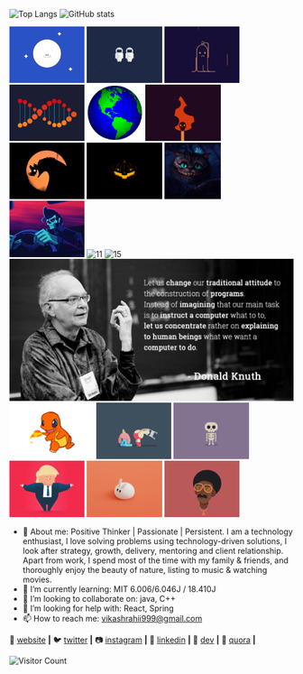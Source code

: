 

![Top Langs](https://github-readme-stats.vercel.app/api/top-langs/?username=vikash-rahii&theme=tokyonight)
![GitHub stats](https://github-readme-stats.vercel.app/api?username=vikash-rahii&show_icons=true&theme=tokyonight)

<div align="left">
 
  <img alt="1" height="100" src="https://github.com/vikash-rahii/vikash-rahii/blob/main/1.gif">
  <img alt="2" height="100" src="https://github.com/vikash-rahii/vikash-rahii/blob/main/2.gif">
  <img alt="3" height="100" src="https://github.com/vikash-rahii/vikash-rahii/blob/main/3.gif">
  <img alt="4" height="100" src="https://github.com/vikash-rahii/vikash-rahii/blob/main/4.gif">
  <img alt="5" height="100" src="https://github.com/vikash-rahii/vikash-rahii/blob/main/5.gif">
  <img alt="6" height="100" src="https://github.com/vikash-rahii/vikash-rahii/blob/main/6.gif">
  <img alt="7" height="100" src="https://github.com/vikash-rahii/vikash-rahii/blob/main/7.gif">
  <img alt="8" height="100" src="https://github.com/vikash-rahii/vikash-rahii/blob/main/8.gif"> 
  <img alt="9" height="100" src="https://github.com/vikash-rahii/vikash-rahii/blob/main/9.gif">
  <img alt="10" height="100" src="https://github.com/vikash-rahii/vikash-rahii/blob/main/10.gif">
  <img alt="11" height="100" src="https://github.com/vikash-rahii/vikash-rahii/blob/main/11.gif">
  <img alt="15" height="100" src="https://github.com/vikash-rahii/vikash-rahii/blob/main/15.gif">

   <img src="https://github.com/vikash-rahii/vikash-rahii/blob/main/0.jpeg" style="max-width: 100%;" alt="Welcome to my Github Profile" />

  <img alt="20" height="100" src="https://github.com/vikash-rahii/vikash-rahii/blob/main/20.gif">
  <img alt="22" height="100" src="https://github.com/vikash-rahii/vikash-rahii/blob/main/22.gif">
  <img alt="12" height="100" src="https://github.com/vikash-rahii/vikash-rahii/blob/main/12.gif">
  <img alt="24" height="100" src="https://github.com/vikash-rahii/vikash-rahii/blob/main/24.gif">
  <img alt="28" height="100" src="https://github.com/vikash-rahii/vikash-rahii/blob/main/28.gif">
  <img alt="29" height="100" src="https://github.com/vikash-rahii/vikash-rahii/blob/main/29.gif">

  
</div>

- 🔭 About me: Positive Thinker | Passionate | Persistent.
I am a technology enthusiast, I love solving problems using technology-driven solutions, I look after strategy, growth, delivery, mentoring and client relationship.
Apart from work, I spend most of the time with my family & friends, and thoroughly enjoy the beauty of nature, listing to music & watching movies.
- 🌱 I’m currently learning: MIT 6.006/6.046J / 18.410J
- 👯 I’m looking to collaborate on: java, C++
- 🤔 I’m looking for help with: React, Spring
- 📫 How to reach me: vikashrahii999@gmail.com

🏡 [website][website] **|** 
🐦 [twitter][twitter] **|** 
📷 [instagram][instagram] **|** 
👔 [linkedin][linkedin] **|** 
🔭 [dev][dev] **|** 
💬 [quora][quora] **|** 


![Visitor Count](https://profile-counter.glitch.me/vikash-rahii/count.svg)

[gatsby]: https://gatsbyjs.org
[website]: https://www.linkedin.com/in/vikash-rahii-aa45ab14a/
[twitter]:https://twitter.com/VikashRahii
[instagram]:https://www.instagram.com/vikash_rahii/
[linkedin]: https://www.linkedin.com/in/vikash-rahii-aa45ab14a/
[dev]: https://dev.to/vikashrahii
[quora]: https://www.quora.com/profile/Vikash-Rahii-1
